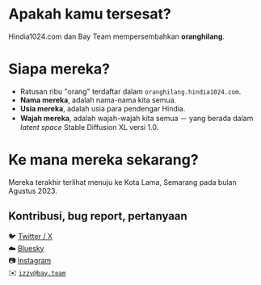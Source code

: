 # Apakah kamu tersesat?

Hindia1024.com dan Bay Team mempersembahkan **oranghilang**.  

# Siapa mereka?

- Ratusan ribu "orang" terdaftar dalam `oranghilang.hindia1024.com`.  
- **Nama mereka**, adalah nama-nama kita semua.  
- **Usia mereka**, adalah usia para pendengar Hindia.  
- **Wajah mereka**, adalah wajah-wajah kita semua － yang berada dalam *latent space* Stable Diffusion XL versi 1.0.  

# Ke mana mereka sekarang?

Mereka terakhir terlihat menuju ke Kota Lama, Semarang pada bulan Agustus 2023.  

## Kontribusi, bug report, pertanyaan

🐦 [Twitter / X](https://twitter.com/vngnc)  
☁️ [Bluesky](https://bsky.app/profile/vngnc.xyz)  
📷 [Instagram](https://instagr.am/vngnc)  
✉️ [`izzy@bay.team`](mailto:izzy@bay.team)